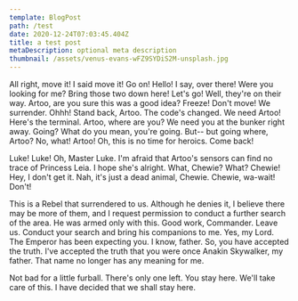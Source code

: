 ```yaml
---
template: BlogPost
path: /test
date: 2020-12-24T07:03:45.404Z
title: a test post
metaDescription: optional meta description
thumbnail: /assets/venus-evans-wFZ9SYDiS2M-unsplash.jpg
---
```

All right, move it! I said move it! Go on! Hello! I say, over there! Were you looking for me? Bring those two down here! Let's go! Well, they're on their way. Artoo, are you sure this was a good idea? Freeze! Don't move! We surrender. Ohhh! Stand back, Artoo. The code's changed. We need Artoo! Here's the terminal. Artoo, where are you? We need you at the bunker right away. Going? What do you mean, you're going. But-- but going where, Artoo? No, what! Artoo! Oh, this is no time for heroics. Come back!

Luke! Luke! Oh, Master Luke. I'm afraid that Artoo's sensors can find no trace of Princess Leia. I hope she's alright. What, Chewie? What? Chewie! Hey, I don't get it. Nah, it's just a dead animal, Chewie. Chewie, wa-wait! Don't!

This is a Rebel that surrendered to us. Although he denies it, I believe there may be more of them, and I request permission to conduct a further search of the area. He was armed only with this. Good work, Commander. Leave us. Conduct your search and bring his companions to me. Yes, my Lord. The Emperor has been expecting you. I know, father. So, you have accepted the truth. I've accepted the truth that you were once Anakin Skywalker, my father. That name no longer has any meaning for me.

Not bad for a little furball. There's only one left. You stay here. We'll take care of this. I have decided that we shall stay here.
